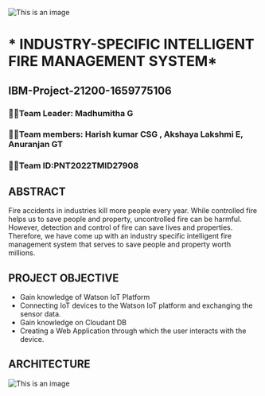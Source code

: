 ![This is an image](https://user-images.githubusercontent.com/113886885/201464675-de2148ba-70e6-44b3-8a1b-4c29c09ad3c3.png)
# * INDUSTRY-SPECIFIC INTELLIGENT FIRE MANAGEMENT SYSTEM*
## IBM-Project-21200-1659775106
### :man_student:Team Leader: Madhumitha G
### :man_student:Team members: Harish kumar CSG , Akshaya Lakshmi E, Anuranjan GT
### :man_student:Team ID:PNT2022TMID27908
## ABSTRACT
Fire accidents in industries kill more people every year. While controlled fire helps us to save people and property, uncontrolled fire can be harmful. However, detection and control of fire can save lives and properties. Therefore, we have come up with an industry specific intelligent fire management system that serves to save people and property worth millions.
## PROJECT OBJECTIVE
* Gain knowledge of Watson IoT Platform
* Connecting IoT devices to the Watson IoT platform and exchanging the sensor data.
* Gain knowledge on Cloudant DB
* Creating a Web Application through which the user interacts with the device.
## ARCHITECTURE
![This is an image](file:///C:/Users/Harish/Downloads/IMG_20221119_113840.jpg)
